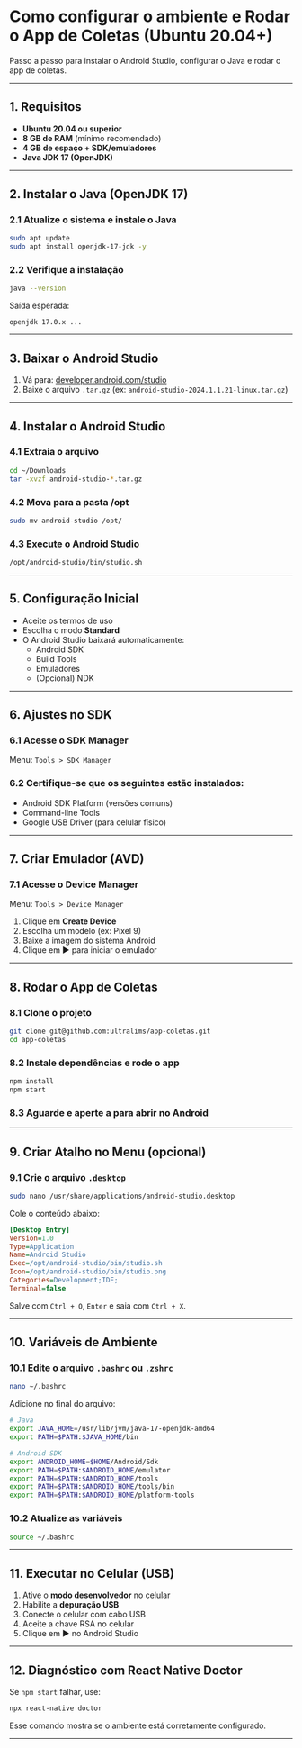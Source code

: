
# Como configurar o ambiente e Rodar o App de Coletas (Ubuntu 20.04+)

Passo a passo para instalar o Android Studio, configurar o Java e rodar o app de coletas.

---

## 1. Requisitos

- **Ubuntu 20.04 ou superior**  
- **8 GB de RAM** (mínimo recomendado)  
- **4 GB de espaço + SDK/emuladores**  
- **Java JDK 17 (OpenJDK)**  

---

## 2. Instalar o Java (OpenJDK 17)

### 2.1 Atualize o sistema e instale o Java

```bash
sudo apt update
sudo apt install openjdk-17-jdk -y
```

### 2.2 Verifique a instalação

```bash
java --version
```

Saída esperada:
```
openjdk 17.0.x ...
```

---

## 3. Baixar o Android Studio

1. Vá para: [developer.android.com/studio](https://developer.android.com/studio)  
2. Baixe o arquivo `.tar.gz` (ex: `android-studio-2024.1.1.21-linux.tar.gz`)

---

## 4. Instalar o Android Studio

### 4.1 Extraia o arquivo

```bash
cd ~/Downloads
tar -xvzf android-studio-*.tar.gz
```

### 4.2 Mova para a pasta /opt

```bash
sudo mv android-studio /opt/
```

### 4.3 Execute o Android Studio

```bash
/opt/android-studio/bin/studio.sh
```

---

## 5. Configuração Inicial

- Aceite os termos de uso  
- Escolha o modo **Standard**  
- O Android Studio baixará automaticamente:
  - Android SDK
  - Build Tools
  - Emuladores  
  - (Opcional) NDK

---

## 6. Ajustes no SDK

### 6.1 Acesse o SDK Manager

Menu: `Tools > SDK Manager`

### 6.2 Certifique-se que os seguintes estão instalados:

- Android SDK Platform (versões comuns)  
- Command-line Tools  
- Google USB Driver (para celular físico)

---

## 7. Criar Emulador (AVD)

### 7.1 Acesse o Device Manager

Menu: `Tools > Device Manager`

1. Clique em **Create Device**  
2. Escolha um modelo (ex: Pixel 9)  
3. Baixe a imagem do sistema Android  
4. Clique em ▶️ para iniciar o emulador

---

## 8. Rodar o App de Coletas

### 8.1 Clone o projeto

```bash
git clone git@github.com:ultralims/app-coletas.git
cd app-coletas
```

### 8.2 Instale dependências e rode o app

```bash
npm install
npm start
```

### 8.3 Aguarde e aperte a para abrir no Android

---

## 9. Criar Atalho no Menu (opcional)

### 9.1 Crie o arquivo `.desktop`

```bash
sudo nano /usr/share/applications/android-studio.desktop
```

Cole o conteúdo abaixo:

```ini
[Desktop Entry]
Version=1.0
Type=Application
Name=Android Studio
Exec=/opt/android-studio/bin/studio.sh
Icon=/opt/android-studio/bin/studio.png
Categories=Development;IDE;
Terminal=false
```

Salve com `Ctrl + O`, `Enter` e saia com `Ctrl + X`.

---

## 10. Variáveis de Ambiente

### 10.1 Edite o arquivo `.bashrc` ou `.zshrc`

```bash
nano ~/.bashrc
```

Adicione no final do arquivo:

```bash
# Java
export JAVA_HOME=/usr/lib/jvm/java-17-openjdk-amd64
export PATH=$PATH:$JAVA_HOME/bin

# Android SDK
export ANDROID_HOME=$HOME/Android/Sdk
export PATH=$PATH:$ANDROID_HOME/emulator
export PATH=$PATH:$ANDROID_HOME/tools
export PATH=$PATH:$ANDROID_HOME/tools/bin
export PATH=$PATH:$ANDROID_HOME/platform-tools
```

### 10.2 Atualize as variáveis

```bash
source ~/.bashrc
```

---

## 11. Executar no Celular (USB)

1. Ative o **modo desenvolvedor** no celular  
2. Habilite a **depuração USB**  
3. Conecte o celular com cabo USB  
4. Aceite a chave RSA no celular  
5. Clique em ▶️ no Android Studio

---

## 12. Diagnóstico com React Native Doctor

Se `npm start` falhar, use:

```bash
npx react-native doctor
```

Esse comando mostra se o ambiente está corretamente configurado.

---
